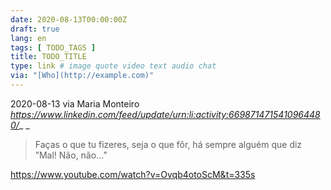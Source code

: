 ```yaml
---
date: 2020-08-13T00:00:00Z
draft: true
lang: en
tags: [ TODO_TAGS ]
title: TODO_TITLE
type: link # image quote video text audio chat
via: "[Who](http://example.com)"
---
```



2020-08-13 via Maria Monteiro
_https://www.linkedin.com/feed/update/urn:li:activity:6698714715410964480/__
_

> Faças o que tu fizeres, seja o que fôr, há sempre alguém que diz ”Mal! Não, não…”

https://www.youtube.com/watch?v=Ovqb4otoScM&t=335s

